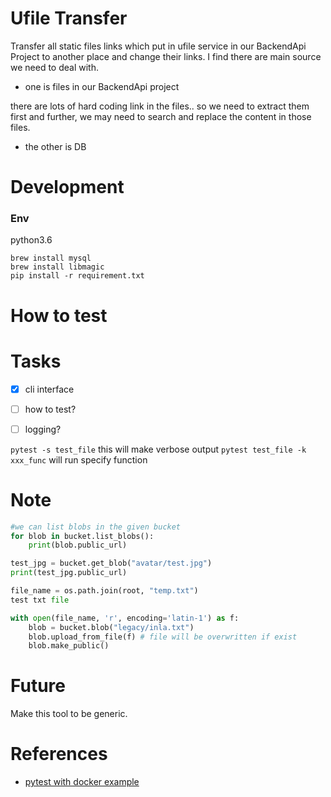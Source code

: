 # Ufile Transfer

Transfer all static files links which put in ufile service in our BackendApi Project to another place and change their links. I find there are main source we need to deal with.

 - one is files in our BackendApi project

there are lots of hard coding link in the files.. so we need to extract them first and further, we may need to search and replace the content in those files.

 - the other is DB

# Development

### Env

python3.6

```shell
brew install mysql
brew install libmagic
pip install -r requirement.txt
```


# How to test

# Tasks

 - [x] cli interface
 - [ ] how to test? 
 - [ ] logging?



 `pytest -s test_file` this will make verbose output
 `pytest test_file -k xxx_func` will run specify function


# Note

```python
#we can list blobs in the given bucket
for blob in bucket.list_blobs():
    print(blob.public_url)

test_jpg = bucket.get_blob("avatar/test.jpg")
print(test_jpg.public_url)

file_name = os.path.join(root, "temp.txt")
test txt file

with open(file_name, 'r', encoding='latin-1') as f:
    blob = bucket.blob("legacy/inla.txt")
    blob.upload_from_file(f) # file will be overwritten if exist
    blob.make_public()

```

# Future

Make this tool to be generic.

# References

   - [pytest with docker example](https://docs.pytest.org/en/latest/fixture.html)
